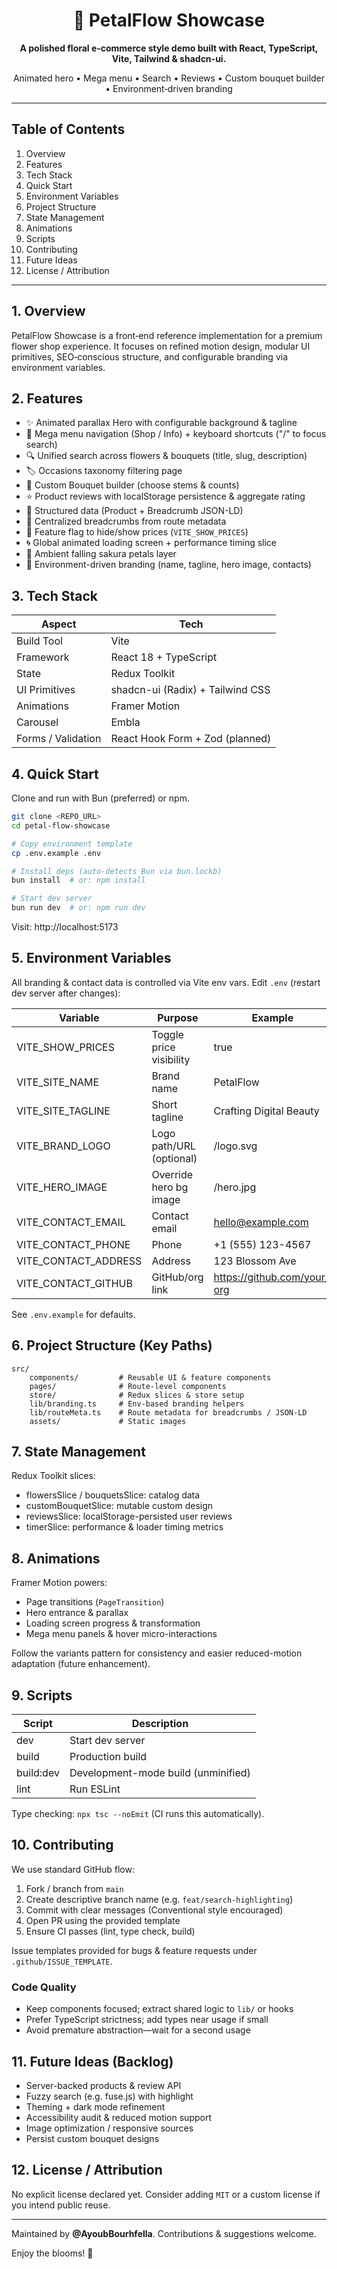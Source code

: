 <div align="center">
	<h1>🌸 PetalFlow Showcase</h1>
	<p><strong>A polished floral e‑commerce style demo built with React, TypeScript, Vite, Tailwind & shadcn-ui.</strong></p>
	<p>Animated hero • Mega menu • Search • Reviews • Custom bouquet builder • Environment‑driven branding</p>
</div>

---

## Table of Contents

1. Overview
2. Features
3. Tech Stack
4. Quick Start
5. Environment Variables
6. Project Structure
7. State Management
8. Animations
9. Scripts
10. Contributing
11. Future Ideas
12. License / Attribution

---

## 1. Overview

PetalFlow Showcase is a front‑end reference implementation for a premium flower shop experience. It focuses on refined motion design, modular UI primitives, SEO‑conscious structure, and configurable branding via environment variables.

## 2. Features

- ✨ Animated parallax Hero with configurable background & tagline
- 🧭 Mega menu navigation (Shop / Info) + keyboard shortcuts ("/" to focus search)
- 🔍 Unified search across flowers & bouquets (title, slug, description)
- 🏷️ Occasions taxonomy filtering page
- 💐 Custom Bouquet builder (choose stems & counts)
- ⭐ Product reviews with localStorage persistence & aggregate rating
- 🧵 Structured data (Product + Breadcrumb JSON-LD)
- 🧭 Centralized breadcrumbs from route metadata
- 💸 Feature flag to hide/show prices (`VITE_SHOW_PRICES`)
- 🌀 Global animated loading screen + performance timing slice
- 🌸 Ambient falling sakura petals layer
- 🌱 Environment-driven branding (name, tagline, hero image, contacts)

## 3. Tech Stack

| Aspect             | Tech                             |
| ------------------ | -------------------------------- |
| Build Tool         | Vite                             |
| Framework          | React 18 + TypeScript            |
| State              | Redux Toolkit                    |
| UI Primitives      | shadcn-ui (Radix) + Tailwind CSS |
| Animations         | Framer Motion                    |
| Carousel           | Embla                            |
| Forms / Validation | React Hook Form + Zod (planned)  |

## 4. Quick Start

Clone and run with Bun (preferred) or npm.

```bash
git clone <REPO_URL>
cd petal-flow-showcase

# Copy environment template
cp .env.example .env

# Install deps (auto-detects Bun via bun.lockb)
bun install  # or: npm install

# Start dev server
bun run dev  # or: npm run dev
```

Visit: http://localhost:5173

## 5. Environment Variables

All branding & contact data is controlled via Vite env vars. Edit `.env` (restart dev server after changes):

| Variable             | Purpose                  | Example                     |
| -------------------- | ------------------------ | --------------------------- |
| VITE_SHOW_PRICES     | Toggle price visibility  | true                        |
| VITE_SITE_NAME       | Brand name               | PetalFlow                   |
| VITE_SITE_TAGLINE    | Short tagline            | Crafting Digital Beauty     |
| VITE_BRAND_LOGO      | Logo path/URL (optional) | /logo.svg                   |
| VITE_HERO_IMAGE      | Override hero bg image   | /hero.jpg                   |
| VITE_CONTACT_EMAIL   | Contact email            | hello@example.com           |
| VITE_CONTACT_PHONE   | Phone                    | +1 (555) 123-4567           |
| VITE_CONTACT_ADDRESS | Address                  | 123 Blossom Ave             |
| VITE_CONTACT_GITHUB  | GitHub/org link          | https://github.com/your-org |

See `.env.example` for defaults.

## 6. Project Structure (Key Paths)

```
src/
	components/         # Reusable UI & feature components
	pages/              # Route-level components
	store/              # Redux slices & store setup
	lib/branding.ts     # Env-based branding helpers
	lib/routeMeta.ts    # Route metadata for breadcrumbs / JSON-LD
	assets/             # Static images
```

## 7. State Management

Redux Toolkit slices:

- flowersSlice / bouquetsSlice: catalog data
- customBouquetSlice: mutable custom design
- reviewsSlice: localStorage-persisted user reviews
- timerSlice: performance & loader timing metrics

## 8. Animations

Framer Motion powers:

- Page transitions (`PageTransition`)
- Hero entrance & parallax
- Loading screen progress & transformation
- Mega menu panels & hover micro-interactions

Follow the variants pattern for consistency and easier reduced-motion adaptation (future enhancement).

## 9. Scripts

| Script    | Description                         |
| --------- | ----------------------------------- |
| dev       | Start dev server                    |
| build     | Production build                    |
| build:dev | Development-mode build (unminified) |
| lint      | Run ESLint                          |

Type checking: `npx tsc --noEmit` (CI runs this automatically).

## 10. Contributing

We use standard GitHub flow:

1. Fork / branch from `main`
2. Create descriptive branch name (e.g. `feat/search-highlighting`)
3. Commit with clear messages (Conventional style encouraged)
4. Open PR using the provided template
5. Ensure CI passes (lint, type check, build)

Issue templates provided for bugs & feature requests under `.github/ISSUE_TEMPLATE`.

### Code Quality

- Keep components focused; extract shared logic to `lib/` or hooks
- Prefer TypeScript strictness; add types near usage if small
- Avoid premature abstraction—wait for a second usage

## 11. Future Ideas (Backlog)

- Server-backed products & review API
- Fuzzy search (e.g. fuse.js) with highlight
- Theming + dark mode refinement
- Accessibility audit & reduced motion support
- Image optimization / responsive sources
- Persist custom bouquet designs

## 12. License / Attribution

No explicit license declared yet. Consider adding `MIT` or a custom license if you intend public reuse.

---

Maintained by **@AyoubBourhfella**. Contributions & suggestions welcome.

Enjoy the blooms! 🌷
